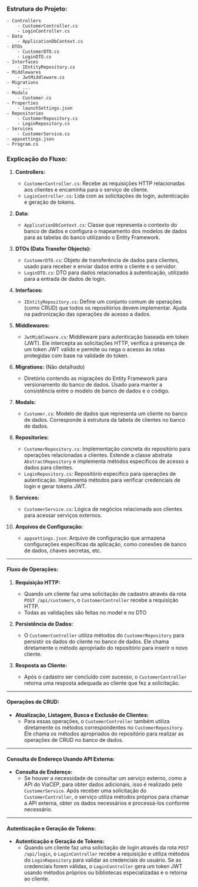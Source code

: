 ### Estrutura do Projeto:

```
- Controllers
    - CustomerController.cs
    - LoginController.cs
- Data
    - ApplicationDbContext.cs
- DTOs
    - CustomerDTO.cs
    - LoginDTO.cs
- Interfaces
    - IEntityRepository.cs
- Middlewares
    - JwtMiddleware.cs
- Migrations
    - ...
- Modals
    - Customer.cs
- Properties
    - launchSettings.json
- Repositories
    - CustomerRepository.cs
    - LoginRepository.cs
- Services
    - CustomerService.cs
- appsettings.json
- Program.cs
```

### Explicação do Fluxo:

1. **Controllers:**
   - `CustomerController.cs`: Recebe as requisições HTTP relacionadas aos clientes e encaminha para o serviço de cliente.
   - `LoginController.cs`: Lida com as solicitações de login, autenticação e geração de tokens.

2. **Data:**
   - `ApplicationDbContext.cs`: Classe que representa o contexto do banco de dados e configura o mapeamento dos modelos de dados para as tabelas do banco utilizando o Entity Framework.

3. **DTOs (Data Transfer Objects):**
   - `CustomerDTO.cs`: Objeto de transferência de dados para clientes, usado para receber e enviar dados entre o cliente e o servidor.
   - `LoginDTO.cs`: DTO para dados relacionados à autenticação, utilizado para a entrada de dados de login.

4. **Interfaces:**
   - `IEntityRepository.cs`: Define um conjunto comum de operações (como CRUD) que todos os repositórios devem implementar. Ajuda na padronização das operações de acesso a dados.

5. **Middlewares:**
   - `JwtMiddleware.cs`: Middleware para autenticação baseada em token (JWT). Ele intercepta as solicitações HTTP, verifica a presença de um token JWT válido e permite ou nega o acesso às rotas protegidas com base na validade do token.

6. **Migrations:** (Não detalhado)
   - Diretório contendo as migrações do Entity Framework para versionamento do banco de dados. Usado para manter a consistência entre o modelo de banco de dados e o código.

7. **Modals:**
   - `Customer.cs`: Modelo de dados que representa um cliente no banco de dados. Corresponde à estrutura da tabela de clientes no banco de dados.

8. **Repositories:**
   - `CustomerRepository.cs`: Implementação concreta do repositório para operações relacionadas a clientes. Estende a classe abstrata `AbstractRepository` e implementa métodos específicos de acesso a dados para clientes.
   - `LoginRepository.cs`: Repositório específico para operações de autenticação. Implementa métodos para verificar credenciais de login e gerar tokens JWT.

9. **Services:**
   - `CustomerService.cs`: Lógica de negócios relacionada aos clientes para acessar serviços externos.

10. **Arquivos de Configuração:**
    - `appsettings.json`: Arquivo de configuração que armazena configurações específicas da aplicação, como conexões de banco de dados, chaves secretas, etc.
---
#### Fluxo de Operações:


1. **Requisição HTTP:**
   - Quando um cliente faz uma solicitação de cadastro através da rota `POST /api/customers`, o `CustomerController` recebe a requisição HTTP.
   - Todas as validações são feitas no model e no DTO

2. **Persistência de Dados:**
   - O `CustomerController` utiliza métodos do `CustomerRepository` para persistir os dados do cliente no banco de dados. Ele chama diretamente o método apropriado do repositório para inserir o novo cliente.

3. **Resposta ao Cliente:**
   - Após o cadastro ser concluído com sucesso, o `CustomerController` retorna uma resposta adequada ao cliente que fez a solicitação.
---
#### Operações de CRUD:

- **Atualização, Listagem, Busca e Exclusão de Clientes:**
  - Para essas operações, o `CustomerController` também utiliza diretamente os métodos correspondentes no `CustomerRepository`. Ele chama os métodos apropriados do repositório para realizar as operações de CRUD no banco de dados.
---
#### Consulta de Endereço Usando API Externa:

- **Consulta de Endereço:**
  - Se houver a necessidade de consultar um serviço externo, como a API do ViaCEP, para obter dados adicionais, isso é realizado pelo `CustomerService`. Após receber uma solicitação do `CustomerController`, o serviço utiliza métodos próprios para chamar a API externa, obter os dados necessários e processá-los conforme necessário.
---
#### Autenticação e Geração de Tokens:

- **Autenticação e Geração de Tokens:**
  - Quando um cliente faz uma solicitação de login através da rota `POST /api/login`, o `LoginController` recebe a requisição e utiliza métodos do `LoginRepository` para validar as credenciais do usuário. Se as credenciais forem válidas, o `LoginController` gera um token JWT usando métodos próprios ou bibliotecas especializadas e o retorna ao cliente.


